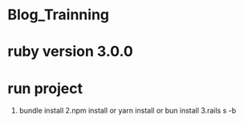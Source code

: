 # Blog_Trainning
# ruby version 3.0.0
# run project 
1. bundle install
2.npm install or yarn install or bun install
3.rails s -b 
